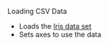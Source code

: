 Loading CSV Data

 * Loads the [Iris data set](https://archive.ics.uci.edu/ml/datasets/Iris)
 * Sets axes to use the data
